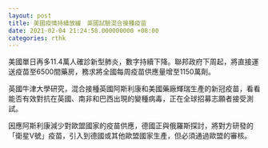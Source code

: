 ```yaml
---
layout: post
title: 美國疫情持續放緩　英國試驗混合接種疫苗
date: 2021-02-04 21:24:58.000000000 +08:00
categories: rthk
---
```


美國單日再多11.4萬人確診新型肺炎，數字持續下降。聯邦政府下周起，將直接運送疫苗至6500間藥房，務求將全國每周疫苗供應量增至1150萬劑。

英國牛津大學研究，混合接種英國阿斯利康和美國藥廠輝瑞生產的新冠疫苗，看看能否有效對抗在英國、南非和巴西出現的變種病毒，正在全球招募志願者接受測試。 

因應阿斯利康減少對歐盟國家的疫苗供應，德國正與俄羅斯探討，將對方研發的「衛星V號」疫苗，引入到德國或其他歐盟國家生產，但必須通過歐盟的審核。
